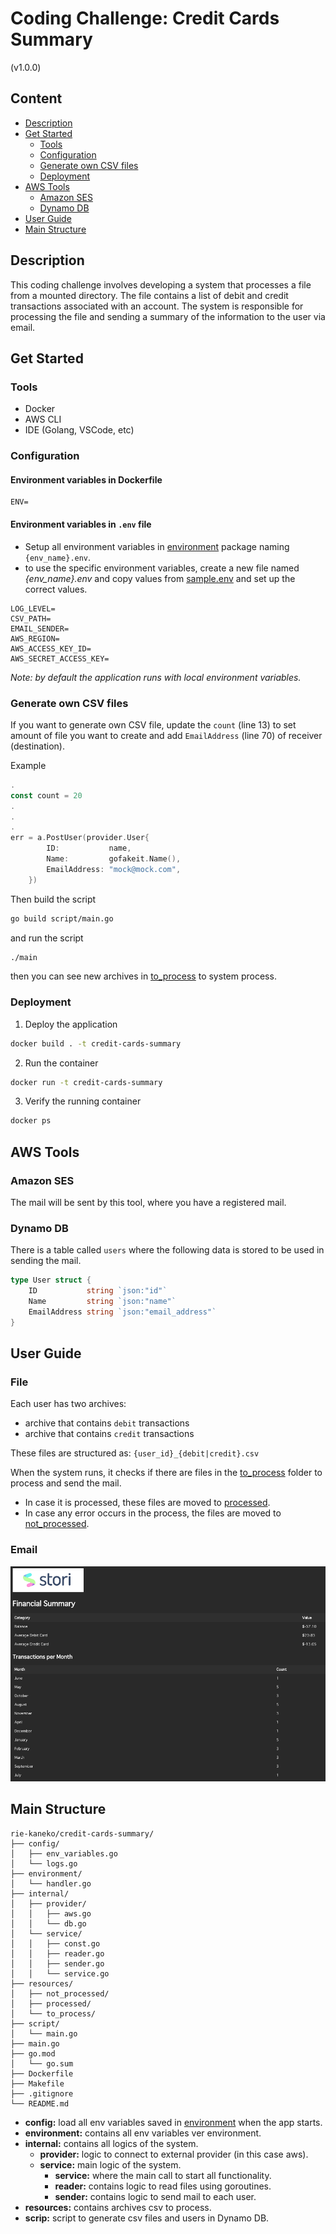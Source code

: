 # Coding Challenge: Credit Cards Summary
(v1.0.0)

## Content
* [Description](#description)
* [Get Started](#get-started)
  * [Tools](#tools)
  * [Configuration](#configuration)
  * [Generate own CSV files](#generate-own-csv-files)
  * [Deployment](#deployment)
* [AWS Tools](#aws-tools)
  * [Amazon SES](#amazon-ses)
  * [Dynamo DB](#dynamo-db)
* [User Guide](#user-guide)
* [Main Structure](#main-structure)

## Description
This coding challenge involves developing a system that processes a file from a mounted directory. 
The file contains a list of debit and credit transactions associated with an account. 
The system is responsible for processing the file and sending a summary of the information to the user via email.

## Get Started

### Tools
* Docker
* AWS CLI
* IDE (Golang, VSCode, etc)

### Configuration
#### Environment variables in Dockerfile
```
ENV=
```
#### Environment variables in `.env` file
* Setup all environment variables in [environment](environment) package naming `{env_name}.env`.
* to use the specific environment variables, create a new file named *{env_name}.env* and copy values from [sample.env](environment/sample.env)
  and set up the correct values.
```
LOG_LEVEL=
CSV_PATH=
EMAIL_SENDER=
AWS_REGION=
AWS_ACCESS_KEY_ID=
AWS_SECRET_ACCESS_KEY=
```
_Note: by default the application runs with local environment variables._

### Generate own CSV files
If you want to generate own CSV file, update the `count` (line 13) to set amount of file you want to create and add `EmailAddress` (line 70) of receiver (destination).

Example
```go
.
const count = 20
.
.
.
err = a.PostUser(provider.User{
		ID:           name,
		Name:         gofakeit.Name(),
		EmailAddress: "mock@mock.com",
	})
```
Then build the script
```bash
go build script/main.go
```
and run the script
```bash
./main
```
then you can see new archives in [to_process](resources/to_process) to system process.

### Deployment
1. Deploy the application
```bash
docker build . -t credit-cards-summary
````
2. Run the container
```bash
docker run -t credit-cards-summary
```
3. Verify the running container
```bash
docker ps
```

## AWS Tools
### Amazon SES
The mail will be sent by this tool, where you have a registered mail.
### Dynamo DB
There is a table called `users` where the following data is stored to be used in sending the mail.
```go
type User struct {
	ID           string `json:"id"`
	Name         string `json:"name"`
	EmailAddress string `json:"email_address"`
}
```
## User Guide
### File
Each user has two archives:
* archive that contains `debit` transactions
* archive that contains `credit` transactions

These files are structured as: `{user_id}_{debit|credit}.csv`

When the system runs, it checks if there are files in the [to_process](resources/to_process) folder to process and send the mail.
* In case it is processed, these files are moved to [processed](resources/processed).
* In case any error occurs in the process, the files are moved to [not_processed](resources/not_processed).

### Email
![img.png](readme_images/img.png)

## Main Structure
```
rie-kaneko/credit-cards-summary/
├── config/
│   ├── env_variables.go
│   └── logs.go
├── environment/
│   └── handler.go
├── internal/
│   ├── provider/
│   │   ├── aws.go
│   │   └── db.go
│   └── service/
│   │   ├── const.go
│   │   ├── reader.go
│   │   ├── sender.go
│   │   └── service.go
├── resources/
│   ├── not_processed/
│   ├── processed/
│   └── to_process/
├── script/
│   └── main.go
├── main.go
├── go.mod
│   └── go.sum
├── Dockerfile
├── Makefile
├── .gitignore
└── README.md
```
* **config:** load all env variables saved in [environment](environment) when the app starts.
* **environment:** contains all env variables ver environment.
* **internal:** contains all logics of the system.
  * **provider:** logic to connect to external provider (in this case aws).
  * **service:** main logic of the system.
    * **service:** where the main call to start all functionality.
    * **reader:** contains logic to read files using goroutines.
    * **sender:** contains logic to send mail to each user.
* **resources:** contains archives csv to process.
* **scrip:** script to generate csv files and users in Dynamo DB.
